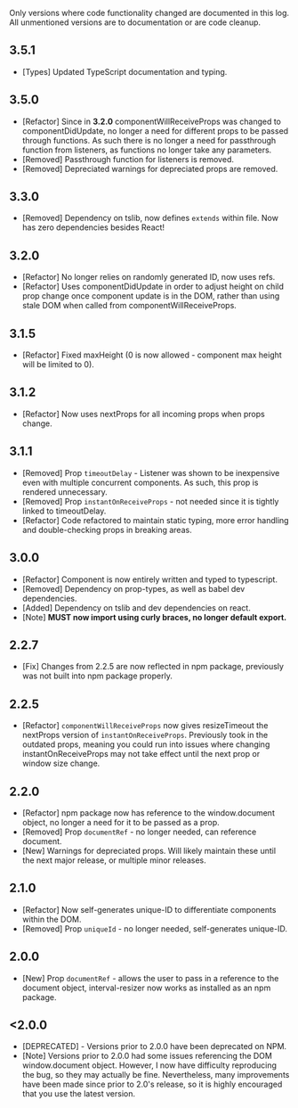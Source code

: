 Only versions where code functionality changed are documented in this log. All
unmentioned versions are to documentation or are code cleanup.

## **3.5.1**

* [Types] Updated TypeScript documentation and typing.

## **3.5.0**

* [Refactor] Since in **3.2.0** componentWillReceiveProps was changed to
  componentDidUpdate, no longer a need for different props to be passed through
  functions. As such there is no longer a need for passthrough function from
  listeners, as functions no longer take any parameters.
* [Removed] Passthrough function for listeners is removed.
* [Removed] Depreciated warnings for depreciated props are removed.

## **3.3.0**

* [Removed] Dependency on tslib, now defines `extends` within file. Now has zero
  dependencies besides React!

## **3.2.0**

* [Refactor] No longer relies on randomly generated ID, now uses refs.
* [Refactor] Uses componentDidUpdate in order to adjust height on child prop
  change once component update is in the DOM, rather than using stale DOM when
  called from componentWillReceiveProps.

## **3.1.5**

* [Refactor] Fixed maxHeight (0 is now allowed - component max height will be
  limited to 0).

## **3.1.2**

* [Refactor] Now uses nextProps for all incoming props when props change.

## **3.1.1**

* [Removed] Prop `timeoutDelay` - Listener was shown to be inexpensive even with
  multiple concurrent components. As such, this prop is rendered unnecessary.
* [Removed] Prop `instantOnReceiveProps` - not needed since it is tightly linked
  to timeoutDelay.
* [Refactor] Code refactored to maintain static typing, more error handling and
  double-checking props in breaking areas.

## **3.0.0**

* [Refactor] Component is now entirely written and typed to typescript.
* [Removed] Dependency on prop-types, as well as babel dev dependencies.
* [Added] Dependency on tslib and dev dependencies on react.
* [Note] **MUST now import using curly braces, no longer default export.**

## **2.2.7**

* [Fix] Changes from 2.2.5 are now reflected in npm package, previously was not
  built into npm package properly.

## **2.2.5**

* [Refactor] `componentWillReceiveProps` now gives resizeTimeout the nextProps
  version of `instantOnReceiveProps`. Previously took in the outdated props,
  meaning you could run into issues where changing instantOnReceiveProps may not
  take effect until the next prop or window size change.

## **2.2.0**

* [Refactor] npm package now has reference to the window.document object, no
  longer a need for it to be passed as a prop.
* [Removed] Prop `documentRef` - no longer needed, can reference document.
* [New] Warnings for depreciated props. Will likely maintain these until the
  next major release, or multiple minor releases.

## **2.1.0**

* [Refactor] Now self-generates unique-ID to differentiate components within the
  DOM.
* [Removed] Prop `uniqueId` - no longer needed, self-generates unique-ID.

## **2.0.0**

* [New] Prop `documentRef` - allows the user to pass in a reference to the
  document object, interval-resizer now works as installed as an npm package.

## **<2.0.0**

* [DEPRECATED] - Versions prior to 2.0.0 have been deprecated on NPM.
* [Note] Versions prior to 2.0.0 had some issues referencing the DOM
  window.document object. However, I now have difficulty reproducing the bug, so
  they may actually be fine. Nevertheless, many improvements have been made
  since prior to 2.0's release, so it is highly encouraged that you use the
  latest version.
